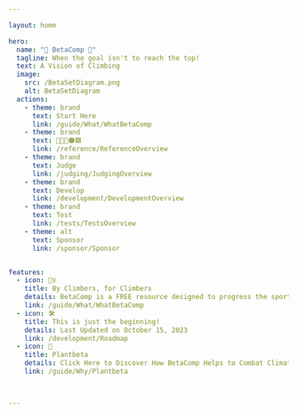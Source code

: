 ```yaml
---

layout: home

hero:
  name: "🔷 BetaComp 🔷"
  tagline: When the goal isn't to reach the top! 
  text: A Vision of Climbing
  image:
    src: /BetaSetDiagram.png
    alt: BetaSetDiagram
  actions:
    - theme: brand
      text: Start Here
      link: /guide/What/WhatBetaComp
    - theme: brand
      text: 🔷🔺💜🟠🟩
      link: /reference/ReferenceOverview
    - theme: brand
      text: Judge
      link: /judging/JudgingOverview    
    - theme: brand
      text: Develop
      link: /development/DevelopmentOverview
    - theme: brand
      text: Test
      link: /tests/TestsOverview
    - theme: alt
      text: Sponsor
      link: /sponsor/Sponsor


features:
  - icon: 🧗‍♀️
    title: By Climbers, for Climbers
    details: BetaComp is a FREE resource designed to progress the sport of climbing towards an Art instead of just sport.
    link: /guide/What/WhatBetaComp  
  - icon: 🛠️
    title: This is just the beginning!
    details: Last Updated on October 15, 2023
    link: /development/Roadmap
  - icon: 🌲
    title: Plantbeta
    details: Click Here to Discover How BetaComp Helps to Combat Climate Change by Training Tree Planters.
    link: /guide/Why/Plantbeta 



---
```


